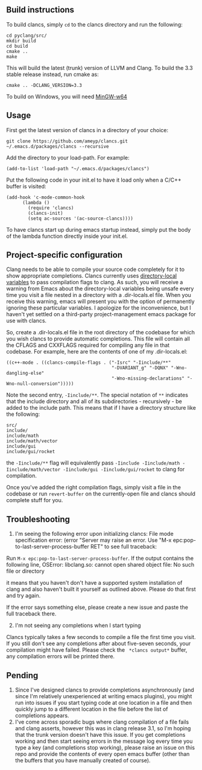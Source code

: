 ## Build instructions

To build clancs, simply `cd` to the clancs directory and run the following:

    cd pyclang/src/
    mkdir build
    cd build
    cmake ..
    make

This will build the latest (trunk) version of LLVM and Clang. To build the 3.3 stable release instead, run cmake as:

    cmake .. -DCLANG_VERSION=3.3

To build on Windows, you will need [MinGW-w64](mingw-w64.sourceforge.net)

## Usage

First get the latest version of clancs in a directory of your choice:

    git clone https://github.com/ameyp/clancs.git ~/.emacs.d/packages/clancs --recursive

Add the directory to your load-path. For example:

    (add-to-list 'load-path "~/.emacs.d/packages/clancs")

Put the following code in your init.el to have it load only when a C/C++ buffer is visited:

    (add-hook 'c-mode-common-hook
          (lambda ()
            (require 'clancs)
            (clancs-init)
            (setq ac-sources '(ac-source-clancs))))

To have clancs start up during emacs startup instead, simply put the body of the lambda function directly inside your init.el.

## Project-specific configuration

Clang needs to be able to compile your source code completely for it to show appropriate completions. Clancs currently uses [directory-local variables](http://www.gnu.org/software/emacs/manual/html_node/elisp/Directory-Local-Variables.html) to pass compilation flags to clang. As such, you will receive a warning from Emacs about the directory-local variables being unsafe every time you visit a file nested in a directory with a .dir-locals.el file. When you receive this warning, emacs will present you with the option of permanently ignoring these particular variables. I apologize for the inconvenience, but I haven't yet settled on a third-party project-management emacs package for use with clancs.

So, create a .dir-locals.el file in the root directory of the codebase for which you wish clancs to provide automatic completions. This file will contain all the CFLAGS and CXXFLAGS required for compiling any file in that codebase. For example, here are the contents of one of my .dir-locals.el:

    ((c++-mode . ((clancs-compile-flags . ("-Isrc" "-Iinclude/**"
                                           "-DVARIANT_g" "-DQNX" "-Wno-dangling-else"
                                           "-Wno-missing-declarations" "-Wno-null-conversion")))))

Note the second entry, `-Iinclude/**`. The special notation of `**` indicates that the include directory and all of its subdirectories - recursively - be added to the include path. This means that if I have a directory structure like the following:

    src/
    include/
    include/math
    include/math/vector
    include/gui
    include/gui/rocket

the `-Iinclude/**` flag will equivalently pass `-Iinclude -Iinclude/math -Iinclude/math/vector -Iinclude/gui -Iinclude/gui/rocket` to clang for compilation.

Once you've added the right compilation flags, simply visit a file in the codebase or run `revert-buffer` on the currently-open file and clancs should complete stuff for you.

## Troubleshooting

1. I'm seeing the following error upon initializing clancs:
    File mode specification error: (error "Server may raise an error. Use \"M-x epc:pop-to-last-server-process-buffer RET\" to see full traceback:

Run `M-x epc:pop-to-last-server-process-buffer`. If the output contains the following line,
    OSError: libclang.so: cannot open shared object file: No such file or directory

it means that you haven't don't have a supported system installation of clang and also haven't built it yourself as outlined above. Please do that first and try again.

If the error says something else, please create a new issue and paste the full traceback there.

2. I'm not seeing any completions when I start typing

Clancs typically takes a few seconds to compile a file the first time you visit. If you still don't see any completions after about five-seven seconds, your compilation might have failed. Please check the ` *clancs output*` buffer, any compilation errors will be printed there.

## Pending

1. Since I've designed clancs to provide completions asynchronously (and since I'm relatively unexperienced at writing emacs plugins), you might run into issues if you start typing code at one location in a file and then quickly jump to a different location in the file before the list of completions appears.
2. I've come across sporadic bugs where clang compilation of a file fails and clang asserts, however this was in clang release 3.1, so I'm hoping that the trunk version doesn't have this issue. If you get completions working and then start seeing errors in the message log every time you type a key (and completions stop working), please raise an issue on this repo and provide the contents of every open emacs buffer (other than the buffers that you have manually created of course).
